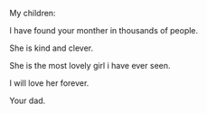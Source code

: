 My children:

I have found your monther in thousands of people.

She is kind and clever.

She is the most lovely girl i have ever seen.

I will love her forever.

Your dad.
